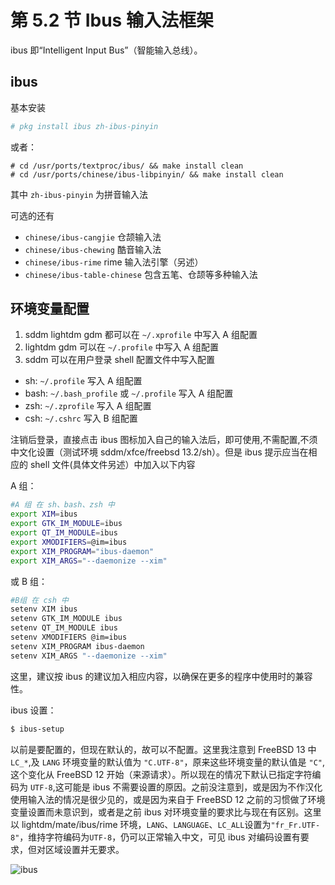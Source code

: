 # 第 5.2 节 Ibus 输入法框架

ibus 即“Intelligent Input Bus”（智能输入总线）。

## ibus

基本安装

```sh
# pkg install ibus zh-ibus-pinyin
```

或者：

```
# cd /usr/ports/textproc/ibus/ && make install clean
# cd /usr/ports/chinese/ibus-libpinyin/ && make install clean
```

其中 `zh-ibus-pinyin` 为拼音输入法

可选的还有

- `chinese/ibus-cangjie` 仓颉输入法
- `chinese/ibus-chewing` 酷音输入法
- `chinese/ibus-rime` rime 输入法引擎（另述）
- `chinese/ibus-table-chinese` 包含五笔、仓颉等多种输入法

## 环境变量配置

1. sddm lightdm gdm 都可以在 `~/.xprofile` 中写入 A 组配置
2. lightdm gdm 可以在 `~/.profile` 中写入 A 组配置
3. sddm 可以在用户登录 shell 配置文件中写入配置

- sh: `~/.profile` 写入 A 组配置
- bash: `~/.bash_profile` 或 `~/.profile` 写入 A 组配置
- zsh: `~/.zprofile` 写入 A 组配置
- csh: `~/.cshrc` 写入 B 组配置

注销后登录，直接点击 ibus 图标加入自己的输入法后，即可使用,不需配置,不须中文化设置（测试环境 sddm/xfce/freebsd 13.2/sh）。但是 ibus 提示应当在相应的 shell 文件(具体文件另述）中加入以下内容

A 组：

```sh
#A 组 在 sh、bash、zsh 中
export XIM=ibus
export GTK_IM_MODULE=ibus
export QT_IM_MODULE=ibus
export XMODIFIERS=@im=ibus
export XIM_PROGRAM="ibus-daemon"
export XIM_ARGS="--daemonize --xim"
```

或 B 组：

```sh
#B组 在 csh 中
setenv XIM ibus
setenv GTK_IM_MODULE ibus
setenv QT_IM_MODULE ibus
setenv XMODIFIERS @im=ibus
setenv XIM_PROGRAM ibus-daemon
setenv XIM_ARGS "--daemonize --xim"
```

这里，建议按 ibus 的建议加入相应内容，以确保在更多的程序中使用时的兼容性。

ibus 设置：

```sh
$ ibus-setup
```

以前是要配置的，但现在默认的，故可以不配置。这里我注意到 FreeBSD 13 中 `LC_*`,及 `LANG` 环境变量的默认值为 `"C.UTF-8"`，原来这些环境变量的默认值是 `"C"`,这个变化从 FreeBSD 12 开始（来源请求）。所以现在的情况下默认已指定字符编码为 `UTF-8`,这可能是 ibus 不需要设置的原因。之前没注意到，或是因为不作汉化使用输入法的情况是很少见的，或是因为来自于 FreeBSD 12 之前的习惯做了环境变量设置而未意识到，或者是之前 ibus 对环境变量的要求比与现在有区别。这里以 lightdm/mate/ibus/rime 环境，`LANG`、`LANGUAGE`、`LC_ALL`设置为`"fr_Fr.UTF-8"`，维持字符编码为`UTF-8`，仍可以正常输入中文，可见 ibus 对编码设置有要求，但对区域设置并无要求。

![ibus](../.gitbook/assets/ibus-fr-ch-ok.png)

